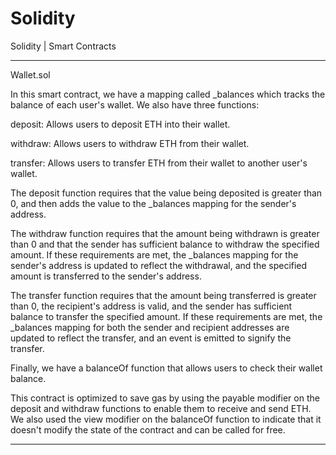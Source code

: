# Solidity
Solidity | Smart Contracts

------------

Wallet.sol

In this smart contract, we have a mapping called _balances which tracks the balance of each user's wallet. We also have three functions:

deposit: Allows users to deposit ETH into their wallet.

withdraw: Allows users to withdraw ETH from their wallet.

transfer: Allows users to transfer ETH from their wallet to another user's wallet.

The deposit function requires that the value being deposited is greater than 0, and then adds the value to the _balances mapping for the sender's address.

The withdraw function requires that the amount being withdrawn is greater than 0 and that the sender has sufficient balance to withdraw the specified amount. If these requirements are met, the _balances mapping for the sender's address is updated to reflect the withdrawal, and the specified amount is transferred to the sender's address.

The transfer function requires that the amount being transferred is greater than 0, the recipient's address is valid, and the sender has sufficient balance to transfer the specified amount. If these requirements are met, the _balances mapping for both the sender and recipient addresses are updated to reflect the transfer, and an event is emitted to signify the transfer.

Finally, we have a balanceOf function that allows users to check their wallet balance.

This contract is optimized to save gas by using the payable modifier on the deposit and withdraw functions to enable them to receive and send ETH. We also used the view modifier on the balanceOf function to indicate that it doesn't modify the state of the contract and can be called for free.

------------
